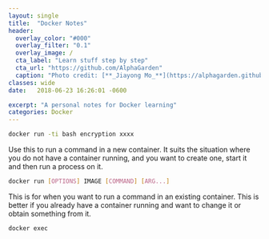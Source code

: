 ```yaml
---
layout: single
title:  "Docker Notes"
header:
  overlay_color: "#000"
  overlay_filter: "0.1"
  overlay_image: /
  cta_label: "Learn stuff step by step"
  cta_url: "https://github.com/AlphaGarden"
  caption: "Photo credit: [**_Jiayong Mo_**](https://alphagarden.github.io)"
classes: wide
date:   2018-06-23 16:26:01 -0600

excerpt: "A personal notes for Docker learning"
categories: Docker
---
```



``` bash
docker run -ti bash encryption xxxx
```
Use this to run a command in a new container. It suits the situation where you do not have a container running, and you want to create one, start it and then run a process on it.
``` bash
docker run [OPTIONS] IMAGE [COMMAND] [ARG...]
```
This is for when you want to run a command in an existing container. This is better if you already have a container running and want to change it or obtain something from it.
``` bash
docker exec
```
